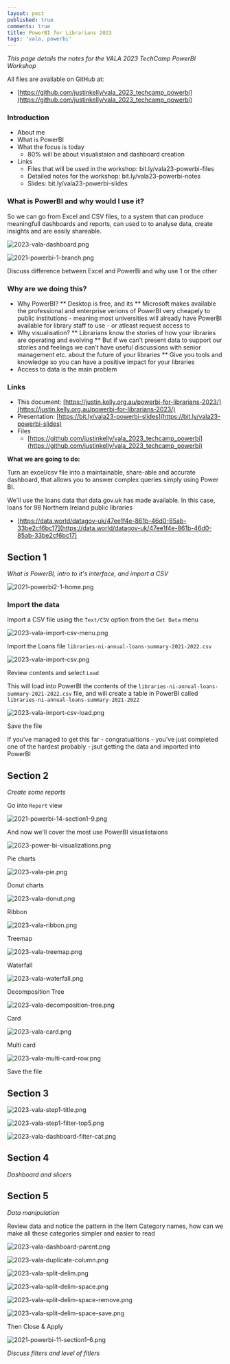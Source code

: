 ```yaml
---
layout: post
published: true
comments: true
title: PowerBI for Librarians 2023
tags: 'vala, powerbi'
---
```

_This page details the notes for the VALA 2023 TechCamp PowerBI Workshop_

All files are available on GitHub at: 
* [https://github.com/justinkelly/vala_2023_techcamp_powerbi](https://github.com/justinkelly/vala_2023_techcamp_powerbi)

### Introduction

- About me
- What is PowerBI
- What the focus is today
  - 80% will be about visualistaion and dashboard creation
- Links
  - Files that will be used in the workshop: bit.ly/vala23-powerbi-files
  - Detailed notes for the workshop: bit.ly/vala23-powerbi-notes
  - Slides: bit.ly/vala23-powerbi-slides
  
### What is PowerBI and why would I use it?

So we can go from Excel and CSV files, to a system that can produce meaningfull dashboards and reports, can used to to analyse data, create insights and are easily shareable.

![2023-vala-dashboard.png]({{site.baseurl}}/img/2023-vala-dashboard.png)

![2021-powerbi-1-branch.png]({{site.baseurl}}/img/2021-powerbi-1-branch.png)

Discuss difference between Excel and PowerBi and why use 1 or the other


### Why are we doing this?

* Why PowerBI?
** Desktop is free, and its 
** Microsoft makes available the professional and enterprise verions of PowerBI very cheapely to public institutions - meaning most universities will already have PowerBI available for library staff to use - or atleast request access to
* Why visualisation?
** Librarians know the stories of how your libraries are operating and evolving
** But if we can’t present data to support our stories and feelings we can’t have useful discussions with senior management etc. about the future of your libraries
** Give you tools and knowledge so you can have a positive impact for your libraries
* Access to data is the main problem

### Links

* This document: [https://justin.kelly.org.au/powerbi-for-librarians-2023/](https://justin.kelly.org.au/powerbi-for-librarians-2023/)
* Presentation: [https://bit.ly/vala23-powerbi-slides](https://bit.ly/vala23-powerbi-slides)
* Files
  * [https://github.com/justinkelly/vala_2023_techcamp_powerbi](https://github.com/justinkelly/vala_2023_techcamp_powerbi)


**What we are going to do:**

Turn an excel/csv file into a maintainable, share-able and accurate dashboard, that allows you to answer complex queries simply using Power BI.

We'll use the loans data that data.gov.uk has made available. In this case, loans for 98 Northern Ireland public libraries

* [https://data.world/datagov-uk/47ee1f4e-861b-46d0-85ab-33be2cf6bc17](https://data.world/datagov-uk/47ee1f4e-861b-46d0-85ab-33be2cf6bc17)

## Section 1

_What is PowerBI, intro to it's interface, and import a CSV_

![2021-powerbi2-1-home.png]({{site.baseurl}}/img/2021-powerbi2-1-home.png)


### Import the data

Import a CSV file using the `Text/CSV` option from the `Get Data` menu

![2023-vala-import-csv-menu.png]({{site.baseurl}}/img/2023-vala-import-csv-menu.png)


Import the Loans file `libraries-ni-annual-loans-summary-2021-2022.csv` 

![2023-vala-import-csv.png]({{site.baseurl}}/img/2023-vala-import-csv.png)


Review contents and select `Load`

This will load into PowerBI the contents of the `libraries-ni-annual-loans-summary-2021-2022.csv` file, and will create a table in PowerBI called `libraries-ni-annual-loans-summary-2021-2022`

![2023-vala-import-csv-load.png]({{site.baseurl}}/img/2023-vala-import-csv-load.png)

Save the file

If you've managed to get this far - congratualtions - you've just completed one of the hardest probably - jsut getting the data and imported into PowerBI

## Section 2  
_Create some reports_

Go into `Report` view

![2021-powerbi-14-section1-9.png]({{site.baseurl}}/img/2021-powerbi-14-section1-9.png)

And now we'll cover the most use PowerBI visualistaions

![2023-power-bi-visualizations.png]({{site.baseurl}}/img/2023-power-bi-visualizations.png)


Pie charts

![2023-vala-pie.png]({{site.baseurl}}/img/2023-vala-pie.png)

Donut charts

![2023-vala-donut.png]({{site.baseurl}}/img/2023-vala-donut.png)


Ribbon

![2023-vala-ribbon.png]({{site.baseurl}}/img/2023-vala-ribbon.png)


Treemap

![2023-vala-treemap.png]({{site.baseurl}}/img/2023-vala-treemap.png)


Waterfall

![2023-vala-waterfall.png]({{site.baseurl}}/img/2023-vala-waterfall.png)

Decomposition Tree

![2023-vala-decomposition-tree.png]({{site.baseurl}}/img/2023-vala-decomposition-tree.png)


Card

![2023-vala-card.png]({{site.baseurl}}/img/2023-vala-card.png)

Multi card

![2023-vala-multi-card-row.png]({{site.baseurl}}/img/2023-vala-multi-card-row.png)


Save the file


## Section 3


![2023-vala-step1-title.png]({{site.baseurl}}/img/2023-vala-step1-title.png)

![2023-vala-step1-filter-top5.png]({{site.baseurl}}/img/2023-vala-step1-filter-top5.png)

![2023-vala-dashboard-filter-cat.png]({{site.baseurl}}/img/2023-vala-dashboard-filter-cat.png)





## Section 4
_Dashboard and slicers_



## Section 5
_Data manipulation_

Review data and notice the pattern in the Item Category names, how can we make all these categories simpler and easier to read 

![2023-vala-dashboard-parent.png]({{site.baseurl}}/img/2023-vala-dashboard-parent.png)

![2023-vala-duplicate-column.png]({{site.baseurl}}/img/2023-vala-duplicate-column.png)


![2023-vala-split-delim.png]({{site.baseurl}}/img/2023-vala-split-delim.png)

![2023-vala-split-delim-space.png]({{site.baseurl}}/img/2023-vala-split-delim-space.png)

![2023-vala-split-delim-space-remove.png]({{site.baseurl}}/img/2023-vala-split-delim-space-remove.png)

![2023-vala-split-delim-space-save.png]({{site.baseurl}}/img/2023-vala-split-delim-space-save.png)


Then Close & Apply

![2021-powerbi-11-section1-6.png]({{site.baseurl}}/img/2021-powerbi-11-section1-6.png)



_Discuss filters and level of fitlers_
